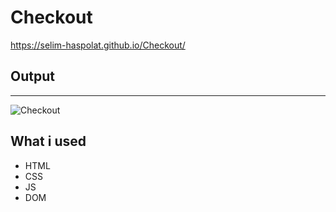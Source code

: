 # Checkout
https://selim-haspolat.github.io/Checkout/

## Output

<hr>

![Checkout](https://user-images.githubusercontent.com/118964736/213909531-284f55ba-acf0-4b18-b99f-f6d34114bd25.gif)


## What i used
- HTML
- CSS
- JS
- DOM
